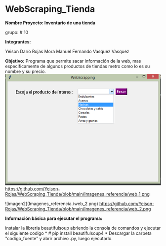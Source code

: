 # WebScraping_Tienda

**Nombre Proyecto: Inventario de una tienda**

grupo: # 10

**Integrantes:**

Yeison Darío Rojas Mora
Manuel Fernando Vasquez Vasquez

**Objetivo:** Programa que permite sacar información de la web, mas especificamente de algunos productos de tiendas metro como lo es su nombre y su precio.
![imagen1](Imagenes_referencia/web_1.png)
https://github.com/Yeison-Rojas/WebScraping_Tienda/blob/main/Imagenes_referencia/web_1.png

![imagen2](Imagenes_referencia /web_2.png)
https://github.com/Yeison-Rojas/WebScraping_Tienda/blob/main/Imagenes_referencia/web_2.png

**Información básica para ejecutar el programa:**

instalar la libreria beautifulsoup abriendo la consola de comandos y ejecutar el siguiente codigo * # pip install beautifulsoup4 *
Descargar la carpeta "codigo_fuente" y abrir archivo .py, luego ejecutarlo.
